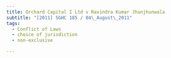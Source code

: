 ```yaml
---
title: Orchard Capital I Ltd v Ravindra Kumar Jhunjhunwala 
subtitle: "[2011] SGHC 185 / 04\_August\_2011"
tags:
  - Conflict of Laws
  - choice of jurisdiction
  - non-exclusive

---
```


